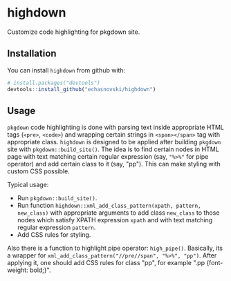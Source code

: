 
<!-- README.md is generated from README.Rmd. Please edit that file -->
highdown
========

Customize code highlighting for pkgdown site.

Installation
------------

You can install `highdown` from github with:

``` r
# install.packages("devtools")
devtools::install_github("echasnovski/highdown")
```

Usage
-----

`pkgdown` code highlighting is done with parsing text inside appropriate HTML tags (`<pre>`, `<code>`) and wrapping certain strings in `<span></span>` tag with appropriate class. `highdown` is designed to be applied after building `pkgdown` site with `pkgdown::build_site()`. The idea is to find certain nodes in HTML page with text matching certain regular expression (say, `"%>%"` for pipe operator) and add certain class to it (say, "pp"). This can make styling with custom CSS possible.

Typical usage:

-   Run `pkgdown::build_site()`.
-   Run function `highdown::xml_add_class_pattern(xpath, pattern, new_class)` with appropriate arguments to add class `new_class` to those nodes which satisfy XPATH expression `xpath` and with text matching regular expression `pattern`.
-   Add CSS rules for styling.

Also there is a function to highlight pipe operator: `high_pipe()`. Basically, its a wrapper for `xml_add_class_pattern("//pre//span", "%>%", "pp")`. After applying it, one should add CSS rules for class "pp", for example ".pp {font-weight: bold;}".

